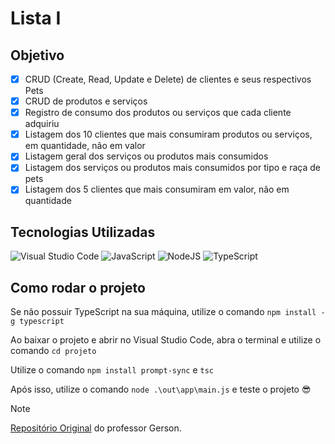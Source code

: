 # Lista I

## Objetivo
- [X] CRUD (Create, Read, Update e Delete) de clientes e seus respectivos Pets
- [X] CRUD de produtos e serviços
- [X] Registro de consumo dos produtos ou serviços que cada cliente adquiriu
- [X] Listagem dos 10 clientes que mais consumiram produtos ou serviços, em quantidade, não em valor
- [X] Listagem geral dos serviços ou produtos mais consumidos
- [X] Listagem dos serviços ou produtos mais consumidos por tipo e raça de pets
- [X] Listagem dos 5 clientes que mais consumiram em valor, não em quantidade

## Tecnologias Utilizadas
![Visual Studio Code](https://img.shields.io/badge/Visual%20Studio%20Code-0078d7.svg?style=for-the-badge&logo=visual-studio-code&logoColor=white)
![JavaScript](https://img.shields.io/badge/javascript-%23323330.svg?style=for-the-badge&logo=javascript&logoColor=%23F7DF1E)
![NodeJS](https://img.shields.io/badge/node.js-6DA55F?style=for-the-badge&logo=node.js&logoColor=white)
![TypeScript](https://img.shields.io/badge/typescript-%23007ACC.svg?style=for-the-badge&logo=typescript&logoColor=white)


## Como rodar o projeto
Se não possuir TypeScript na sua máquina, utilize o comando `npm install -g typescript`

Ao baixar o projeto e abrir no Visual Studio Code, abra o terminal e utilize o comando `cd projeto`

Utilize o comando `npm install prompt-sync` e `tsc`

Após isso, utilize o comando `node .\out\app\main.js` e teste o projeto 😎


> [!NOTE]
> [Repositório Original](https://github.com/gerson-pn/atvi-pl-typescript) do professor Gerson.
